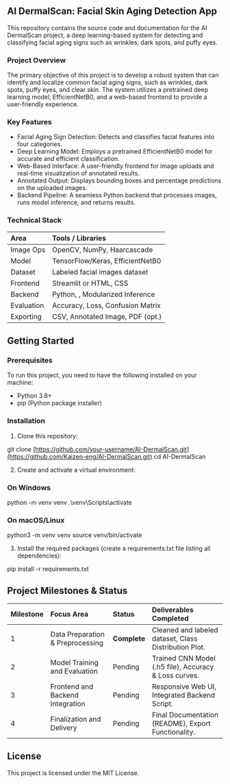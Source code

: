 ## AI DermalScan: Facial Skin Aging Detection App
This repository contains the source code and documentation for the AI DermalScan project, a deep learning-based system for detecting and classifying facial aging signs such as wrinkles, dark spots, and puffy eyes.

### Project Overview
The primary objective of this project is to develop a robust system that can identify and localize common facial aging signs, such as wrinkles, dark spots, puffy eyes, and clear skin. The system utilizes a pretrained deep learning model, EfficientNetB0, and a web-based frontend to provide a user-friendly experience.

### Key Features
* Facial Aging Sign Detection: Detects and classifies facial features into four categories.
* Deep Learning Model: Employs a pretrained EfficientNetB0 model for accurate and efficient classification.
* Web-Based Interface: A user-friendly frontend for image uploads and real-time visualization of annotated results.
* Annotated Output: Displays bounding boxes and percentage predictions on the uploaded images.
* Backend Pipeline: A seamless Python backend that processes images, runs model inference, and returns results.

### Technical Stack
| Area | Tools / Libraries |
| :--- | :--- |
| Image Ops | OpenCV, NumPy, Haarcascade |
| Model | TensorFlow/Keras, EfficientNetB0 |
| Dataset | Labeled facial images dataset |
| Frontend | Streamlit or HTML, CSS |
| Backend | Python, , Modularized Inference |
| Evaluation | Accuracy, Loss, Confusion Matrix |
| Exporting | CSV, Annotated Image, PDF (opt.) |

## Getting Started
### Prerequisites
To run this project, you need to have the following installed on your machine:

* Python 3.8+
* pip (Python package installer)

### Installation
1. Clone this repository:

git clone [https://github.com/your-username/AI-DermalScan.git](https://github.com/Kaizen-eng/AI-DermalScan.git)
cd AI-DermalScan

2. Create and activate a virtual environment:

### On Windows
python -m venv venv
.\venv\Scripts\activate

### On macOS/Linux
python3 -m venv venv
source venv/bin/activate


3. Install the required packages (create a requirements.txt file listing all dependencies):

pip install -r requirements.txt


## Project Milestones & Status
|Milestone | Focus Area | Status | Deliverables Completed |
| :--- | :--- | :--- | :--- |
| 1 | Data Preparation & Preprocessing | **Complete** | Cleaned and labeled dataset, Class Distribution Plot. |
| 2 | Model Training and Evaluation | Pending | Trained CNN Model (.h5 file), Accuracy & Loss curves. |
| 3 | Frontend and Backend Integration | Pending | Responsive Web UI, Integrated Backend Script.|
| 4 | Finalization and Delivery | Pending | Final Documentation (README), Export Functionality. |

## License
This project is licensed under the MIT License.
